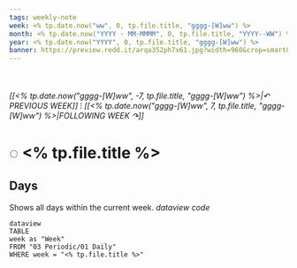 ```yaml
---
tags: weekly-note
week: <% tp.date.now("ww", 0, tp.file.title, "gggg-[W]ww") %>
month: <% tp.date.now("YYYY - MM-MMMM", 0, tp.file.title, "YYYY--WW") %>
year: <% tp.date.now("YYYY", 0, tp.file.title, "gggg-[W]ww") %>
banner: https://preview.redd.it/arqa352ph7x61.jpg?width=960&crop=smart&auto=webp&s=84f9245d607b029667d5bfc4abf36547fc6213de
---
```

⠀
###### [[<% tp.date.now("gggg-[W]ww", -7, tp.file.title, "gggg-[W]ww") %>|↶ PREVIOUS WEEK]] ⁝ [[<% tp.date.now("gggg-[W]ww", 7, tp.file.title, "gggg-[W]ww") %>|FOLLOWING WEEK ↷]]
# ◌ <% tp.file.title %>
## Days
Shows all days within the current week.
*dataview code*
```
dataview
TABLE
week as "Week"
FROM "03 Periodic/01 Daily"
WHERE week = "<% tp.file.title %>"
```